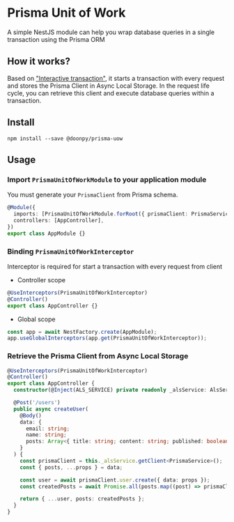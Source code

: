 # Prisma Unit of Work

A simple NestJS module can help you wrap database queries in a single transaction using the Prisma ORM

## How it works?

Based on ["Interactive transaction"](https://www.prisma.io/docs/concepts/components/prisma-client/transactions#interactive-transactions), it starts a transaction with every request and stores the Prisma Client in Async Local Storage. In the request life cycle, you can retrieve this client and execute database queries within a transaction.

## Install

```
npm install --save @doonpy/prisma-uow
```

## Usage

### Import `PrismaUnitOfWorkModule` to your application module

You must generate your `PrismaClient` from Prisma schema.

```typescript
@Module({
  imports: [PrismaUnitOfWorkModule.forRoot({ prismaClient: PrismaService })],
  controllers: [AppController],
})
export class AppModule {}
```

### Binding `PrismaUnitOfWorkInterceptor`

Interceptor is required for start a transaction with every request from client

- Controller scope

```typescript
@UseInterceptors(PrismaUnitOfWorkInterceptor)
@Controller()
export class AppController {}
```

- Global scope

```typescript
const app = await NestFactory.create(AppModule);
app.useGlobalInterceptors(app.get(PrismaUnitOfWorkInterceptor));
```

### Retrieve the Prisma Client from Async Local Storage

```typescript
@UseInterceptors(PrismaUnitOfWorkInterceptor)
@Controller()
export class AppController {
  constructor(@Inject(ALS_SERVICE) private readonly _alsService: AlsService) {}

  @Post('/users')
  public async createUser(
    @Body()
    data: {
      email: string;
      name: string;
      posts: Array<{ title: string; content: string; published: boolean }>;
    }
  ) {
    const prismaClient = this._alsService.getClient<PrismaService>();
    const { posts, ...props } = data;

    const user = await prismaClient.user.create({ data: props });
    const createdPosts = await Promise.all(posts.map((post) => prismaClient.post.create({ data: { ...post, authorId: user.id } })));

    return { ...user, posts: createdPosts };
  }
}
```
